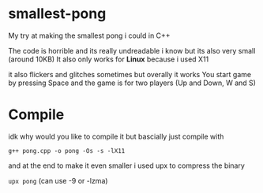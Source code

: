 # smallest-pong
My try at making the smallest pong i could in C++

The code is horrible and its really undreadable i know but its also very small (around 10KB)
It also only works for **Linux** because i used X11

it also flickers and glitches sometimes but overally it works
You start game by pressing Space and the game is for two players (Up and Down, W and S)

# Compile
idk why would you like to compile it but bascially just compile with

  `g++ pong.cpp -o pong -Os -s -lX11`
  
and at the end to make it even smaller i used upx to compress the binary

  `upx pong` (can use -9 or -lzma)
